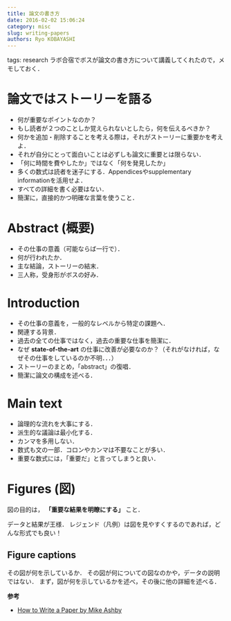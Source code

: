 ```yaml
---
title: 論文の書き方
date: 2016-02-02 15:06:24
category: misc
slug: writing-papers
authors: Ryo KOBAYASHI
---
```


tags: research
ラボ合宿でボスが論文の書き方について講義してくれたので，メモしておく．

# 論文ではストーリーを語る

-   何が重要なポイントなのか？
-   もし読者が２つのことしか覚えられないとしたら，何を伝えるべきか？
-   何かを追加・削除することを考える際は，それがストーリーに重要かを考えよ．
-   それが自分にとって面白いことは必ずしも論文に重要とは限らない．
-   「何に時間を費やしたか」ではなく「何を発見したか」
-   多くの数式は読者を迷子にする．Appendicesやsupplementary
    informationを活用せよ．
-   すべての詳細を書く必要はない．
-   簡潔に，直接的かつ明確な言葉を使うこと．

# Abstract (概要)

-   その仕事の意義（可能ならば一行で）．
-   何が行われたか．
-   主な結論，ストーリーの結末．
-   三人称，受身形がボスの好み．

# Introduction

-   その仕事の意義を，一般的なレベルから特定の課題へ．
-   関連する背景．
-   過去の全ての仕事ではなく，過去の重要な仕事を簡潔に．
-   なぜ **state-of-the-art**
    の仕事に改善が必要なのか？（それがなければ，なぜその仕事をしているのか不明．．．）
-   ストーリーのまとめ，「abstract」の復唱．
-   簡潔に論文の構成を述べる．

# Main text

-   論理的な流れを大事にする．
-   派生的な議論は最小化する．
-   カンマを多用しない．
-   数式も文の一部．コロンやカンマは不要なことが多い．
-   重要な数式には，「重要だ」と言ってしまうと良い．

# Figures (図)

図の目的は， **「重要な結果を明瞭にする」** こと．

データと結果が王様．
レジェンド（凡例）は図を見やすくするのであれば，どんな形式でも良い！

## Figure captions

その図が何を示しているか．
その図が何についての図なのかや，データの説明ではない．
まず，図が何を示しているかを述べ，その後に他の詳細を述べる．

**参考**

-   [How to Write a Paper by Mike
    Ashby](https://www.google.com/url?sa=t&rct=j&q=&esrc=s&source=web&cd=1&ved=0ahUKEwjwvJD7n9nKAhXn_nIKHS-7DlwQFggdMAA&url=http%3A%2F%2Fwww-mech.eng.cam.ac.uk%2Fmmd%2Fashby-paper-V6.pdf&usg=AFQjCNGs5e-U2p05G9sIoZhv1pve80WfNg&sig2=3-nTNG59IR5BUjWM3fzH3Q)
